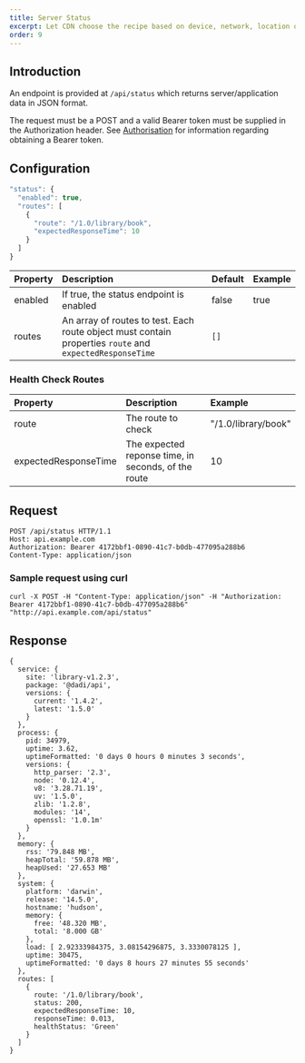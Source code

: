 ```yaml
---
title: Server Status
excerpt: Let CDN choose the recipe based on device, network, location or language
order: 9
---
```


## Introduction

An endpoint is provided at `/api/status` which returns server/application data in JSON format.

The request must be a POST and a valid Bearer token must be supplied in the Authorization header. See [Authorisation](../authorisation) for information regarding obtaining a Bearer token.

## Configuration

```js
"status": {
  "enabled": true,
  "routes": [
    {
      "route": "/1.0/library/book",
      "expectedResponseTime": 10
    }
  ]
}
```

Property       | Description                 | Default  | Example
:--------------|:----------------------------|:---------|:--------
enabled        | If true, the status endpoint is enabled   |     false          |  true      
routes         | An array of routes to test. Each route object must contain properties `route` and `expectedResponseTime` | `[]` |

### Health Check Routes

Property       | Description                 | Example
:--------------|:----------------------------|:--------
route        | The route to check   |  "/1.0/library/book"
expectedResponseTime   | The expected reponse time, in seconds, of the route |  10


## Request

```
POST /api/status HTTP/1.1
Host: api.example.com
Authorization: Bearer 4172bbf1-0890-41c7-b0db-477095a288b6
Content-Type: application/json
```

### Sample request using curl

```
curl -X POST -H "Content-Type: application/json" -H "Authorization: Bearer 4172bbf1-0890-41c7-b0db-477095a288b6" "http://api.example.com/api/status"
```

## Response

```
{
  service: {
    site: 'library-v1.2.3',
    package: '@dadi/api',
    versions: {
      current: '1.4.2',
      latest: '1.5.0'
    }
  },
  process: {
    pid: 34979,
    uptime: 3.62,
    uptimeFormatted: '0 days 0 hours 0 minutes 3 seconds',
    versions: {
      http_parser: '2.3',
      node: '0.12.4',
      v8: '3.28.71.19',
      uv: '1.5.0',
      zlib: '1.2.8',
      modules: '14',
      openssl: '1.0.1m'
    }
  },
  memory: {
    rss: '79.848 MB',
    heapTotal: '59.878 MB',
    heapUsed: '27.653 MB'
  },
  system: {
    platform: 'darwin',
    release: '14.5.0',
    hostname: 'hudson',
    memory: {
      free: '48.320 MB',
      total: '8.000 GB'
    },
    load: [ 2.92333984375, 3.08154296875, 3.3330078125 ],
    uptime: 30475,
    uptimeFormatted: '0 days 8 hours 27 minutes 55 seconds'
  },
  routes: [
    {
      route: '/1.0/library/book',
      status: 200,
      expectedResponseTime: 10,
      responseTime: 0.013,
      healthStatus: 'Green'
    }
  ]
}
```
